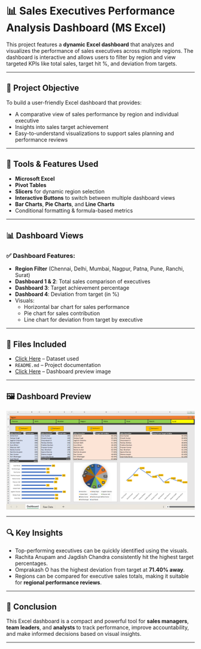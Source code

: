 # 📊 Sales Executives Performance Analysis Dashboard (MS Excel)

This project features a **dynamic Excel dashboard** that analyzes and visualizes the performance of sales executives across multiple regions. The dashboard is interactive and allows users to filter by region and view targeted KPIs like total sales, target hit %, and deviation from targets.

---

## 🎯 Project Objective

To build a user-friendly Excel dashboard that provides:
- A comparative view of sales performance by region and individual executive
- Insights into sales target achievement
- Easy-to-understand visualizations to support sales planning and performance reviews

---

## 🧰 Tools & Features Used

- **Microsoft Excel**
- **Pivot Tables**
- **Slicers** for dynamic region selection
- **Interactive Buttons** to switch between multiple dashboard views
- **Bar Charts**, **Pie Charts**, and **Line Charts**
- Conditional formatting & formula-based metrics

---

## 📊 Dashboard Views

### ✅ Dashboard Features:
- **Region Filter** (Chennai, Delhi, Mumbai, Nagpur, Patna, Pune, Ranchi, Surat)
- **Dashboard 1 & 2**: Total sales comparison of executives
- **Dashboard 3**: Target achievement percentage
- **Dashboard 4**: Deviation from target (in %)
- Visuals:
  - Horizontal bar chart for sales performance
  - Pie chart for sales contribution
  - Line chart for deviation from target by executive

---

## 📂 Files Included

- <a href="Sales Executive Performance Data.xlsx">Click Here</a> – Dataset used
- `README.md` – Project documentation
- <a href="Screenshot 2025-07-19 144538.png">Click Here</a> – Dashboard preview image

---

## 🖼️ Dashboard Preview

![Dashboard Preview](./Screenshot%202025-07-19%20144538.png)

---

## 🔍 Key Insights

- Top-performing executives can be quickly identified using the visuals.
- Rachita Anupam and Jagdish Chandra consistently hit the highest target percentages.
- Omprakash O has the highest deviation from target at **71.40% away**.
- Regions can be compared for executive sales totals, making it suitable for **regional performance reviews**.

---

## 🧠 Conclusion

This Excel dashboard is a compact and powerful tool for **sales managers**, **team leaders**, and **analysts** to track performance, improve accountability, and make informed decisions based on visual insights.

---
